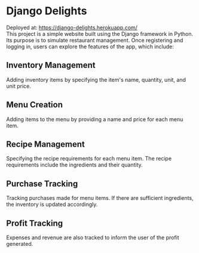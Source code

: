 # Django Delights
Deployed at: https://django-delights.herokuapp.com/  
This project is a simple website built using the Django framework in Python. Its purpose is to simulate restaurant management. Once registering and logging in, users can explore the features of the app, which include:

## Inventory Management
Adding inventory items by specifying the item's name, quantity, unit, and unit price.

## Menu Creation
Adding items to the menu by providing a name and price for each menu item.

## Recipe Management
Specifying the recipe requirements for each menu item. The recipe requirements include the ingredients and their quantity.

## Purchase Tracking
Tracking purchases made for menu items. If there are sufficient ingredients, the inventory is updated accordingly.

## Profit Tracking
Expenses and revenue are also tracked to inform the user of the profit generated.
